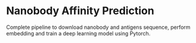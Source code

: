 # Nanobody Affinity Prediction
Complete pipeline to download nanobody and antigens sequence, perform embedding and train a deep learning model using Pytorch.

